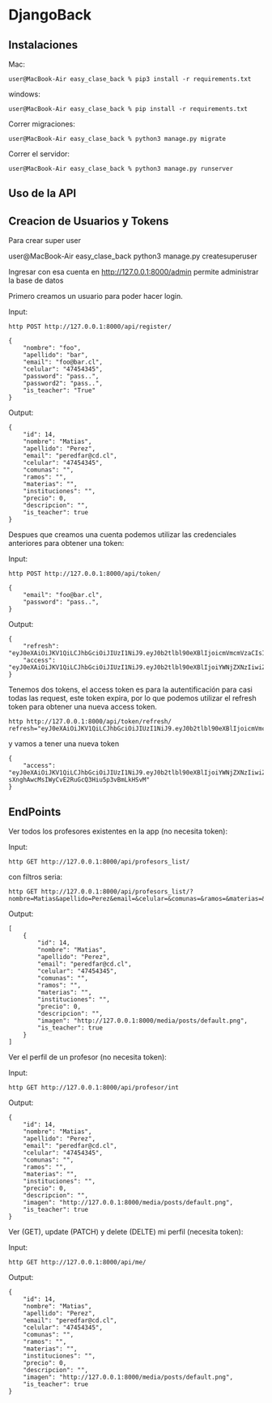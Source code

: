 # DjangoBack

## Instalaciones

Mac:

```console
user@MacBook-Air easy_clase_back % pip3 install -r requirements.txt
```

windows:

```console
user@MacBook-Air easy_clase_back % pip install -r requirements.txt
```

Correr migraciones:

```console
user@MacBook-Air easy_clase_back % python3 manage.py migrate
```

Correr el servidor:

```console
user@MacBook-Air easy_clase_back % python3 manage.py runserver
```

## Uso de la API

## Creacion de Usuarios y Tokens


Para crear super user

user@MacBook-Air easy_clase_back python3 manage.py createsuperuser

Ingresar con esa cuenta en http://127.0.0.1:8000/admin permite administrar la base de datos

Primero creamos un usuario para poder hacer login.

Input:
```
http POST http://127.0.0.1:8000/api/register/
```

```
{
    "nombre": "foo",
    "apellido": "bar",
    "email": "foo@bar.cl",
    "celular": "47454345",
    "password": "pass..",
    "password2": "pass..",
    "is_teacher": "True"
}
```

Output:
```
{
    "id": 14,
    "nombre": "Matias",
    "apellido": "Perez",
    "email": "peredfar@cd.cl",
    "celular": "47454345",
    "comunas": "",
    "ramos": "",
    "materias": "",
    "instituciones": "",
    "precio": 0,
    "descripcion": "",
    "is_teacher": true
}
```

Despues que creamos una cuenta podemos utilizar las credenciales anteriores para obtener una token:

Input:
```
http POST http://127.0.0.1:8000/api/token/
```

```
{
    "email": "foo@bar.cl",
    "password": "pass..",
}
```

Output:
```
{
    "refresh": "eyJ0eXAiOiJKV1QiLCJhbGciOiJIUzI1NiJ9.eyJ0b2tlbl90eXBlIjoicmVmcmVzaCIsImV4cCI6MTY1MTAwMDM0NywianRpIjoiYzA5ZDA2MmNlNTI0NDc2ZmE1ZWVhMjg1ZmMxMDFkYjAiLCJ1c2VyX2lkIjoxM30.VPTPdjg0HhqgedokZki4hmroRCAk07OQk8LtdggekME",
    "access": "eyJ0eXAiOiJKV1QiLCJhbGciOiJIUzI1NiJ9.eyJ0b2tlbl90eXBlIjoiYWNjZXNzIiwiZXhwIjoxNjUwOTE0MjQ3LCJqdGkiOiJlN2RmNjFkZDkwMTU0MDEwODdkMWZjOGJjYjZkMGFlMSIsInVzZXJfaWQiOjEzfQ.3uJJRoaNl5rFVQe770Ul76gFgps3HlXc0OI4tjwkQaM"
}
```

Tenemos dos tokens, el access token es para la autentificación para casi todas las request, este token expira, por lo que podemos utilizar el refresh token para obtener una nueva access token.  

```
http http://127.0.0.1:8000/api/token/refresh/ refresh="eyJ0eXAiOiJKV1QiLCJhbGciOiJIUzI1NiJ9.eyJ0b2tlbl90eXBlIjoicmVmcmVzaCIsImV4cCI6MTYxNjI5MjMyMSwianRpIjoiNGNkODA3YTlkMmMxNDA2NWFhMzNhYzMxOTgyMzhkZTgiLCJ1c2VyX2lkIjozfQ.hP1wPOPvaPo2DYTC9M1AuOSogdRL_mGP30CHsbpf4zA"
```
y vamos a tener una nueva token
```
{
    "access": "eyJ0eXAiOiJKV1QiLCJhbGciOiJIUzI1NiJ9.eyJ0b2tlbl90eXBlIjoiYWNjZXNzIiwiZXhwIjoxNjE2MjA4Mjk1LCJqdGkiOiI4NGNhZmMzMmFiZDA0MDQ2YjZhMzFhZjJjMmRiNjUyYyIsInVzZXJfaWQiOjJ9.NJrs-sXnghAwcMsIWyCvE2RuGcQ3Hiu5p3vBmLkHSvM"
}
```

## EndPoints

Ver todos los profesores existentes en la app (no necesita token):

Input:
```
http GET http://127.0.0.1:8000/api/profesors_list/
```
con filtros seria:
```
http GET http://127.0.0.1:8000/api/profesors_list/?nombre=Matias&apellido=Perez&email=&celular=&comunas=&ramos=&materias=&instituciones=&precio_min=&precio_max=
```

Output:
```
[
    {
        "id": 14,
        "nombre": "Matias",
        "apellido": "Perez",
        "email": "peredfar@cd.cl",
        "celular": "47454345",
        "comunas": "",
        "ramos": "",
        "materias": "",
        "instituciones": "",
        "precio": 0,
        "descripcion": "",
        "imagen": "http://127.0.0.1:8000/media/posts/default.png",
        "is_teacher": true
    }
]
```

Ver el perfil de un profesor (no necesita token):

Input:
```
http GET http://127.0.0.1:8000/api/profesor/int
```

Output:
```
{
    "id": 14,
    "nombre": "Matias",
    "apellido": "Perez",
    "email": "peredfar@cd.cl",
    "celular": "47454345",
    "comunas": "",
    "ramos": "",
    "materias": "",
    "instituciones": "",
    "precio": 0,
    "descripcion": "",
    "imagen": "http://127.0.0.1:8000/media/posts/default.png",
    "is_teacher": true
}
```

Ver (GET), update (PATCH) y delete (DELTE) mi perfil (necesita token):

Input:
```
http GET http://127.0.0.1:8000/api/me/
```

Output:
```
{
    "id": 14,
    "nombre": "Matias",
    "apellido": "Perez",
    "email": "peredfar@cd.cl",
    "celular": "47454345",
    "comunas": "",
    "ramos": "",
    "materias": "",
    "instituciones": "",
    "precio": 0,
    "descripcion": "",
    "imagen": "http://127.0.0.1:8000/media/posts/default.png",
    "is_teacher": true
}
```